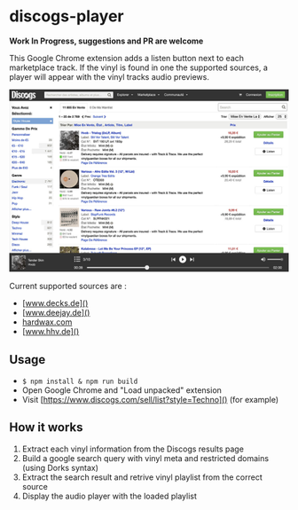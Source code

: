 # discogs-player

**Work In Progress, suggestions and PR are welcome**

This Google Chrome extension adds a listen button next to each marketplace track. If the vinyl is found in one the supported sources, a player will appear with the vinyl tracks audio previews.

![](screenshot.jpg?raw=true)

Current supported sources are :
- [www.decks.de]()
- [www.deejay.de]()
- [hardwax.com]()
- [www.hhv.de]()

## Usage
- `$ npm install & npm run build`
- Open Google Chrome and "Load unpacked" extension
- Visit [https://www.discogs.com/sell/list?style=Techno]() (for example)

## How it works
1. Extract each vinyl information from the Discogs results page
2. Build a google search query with vinyl meta and restricted domains (using Dorks syntax)
3. Extract the search result and retrive vinyl playlist from the correct source
4. Display the audio player with the loaded playlist
